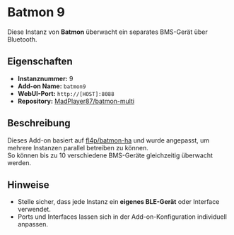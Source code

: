 # Batmon 9

Diese Instanz von **Batmon** überwacht ein separates BMS-Gerät über Bluetooth.

## Eigenschaften

- **Instanznummer:** 9
- **Add-on Name:** `batmon9`
- **WebUI-Port:** `http://[HOST]:8088`
- **Repository:** [MadPlayer87/batmon-multi](https://github.com/MadPlayer87/batmon-multi)

## Beschreibung

Dieses Add-on basiert auf [fl4p/batmon-ha](https://github.com/fl4p/batmon-ha) und wurde angepasst, um mehrere Instanzen parallel betreiben zu können.  
So können bis zu 10 verschiedene BMS-Geräte gleichzeitig überwacht werden.

## Hinweise

- Stelle sicher, dass jede Instanz ein **eigenes BLE-Gerät** oder Interface verwendet.
- Ports und Interfaces lassen sich in der Add-on-Konfiguration individuell anpassen.
